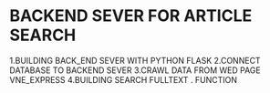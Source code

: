 # BACKEND SEVER FOR ARTICLE SEARCH

1.BUILDING BACK_END SEVER WITH PYTHON FLASK
2.CONNECT DATABASE TO BACKEND SEVER
3.CRAWL DATA FROM WED PAGE VNE_EXPRESS
4.BUILDING SEARCH FULLTEXT . FUNCTION
